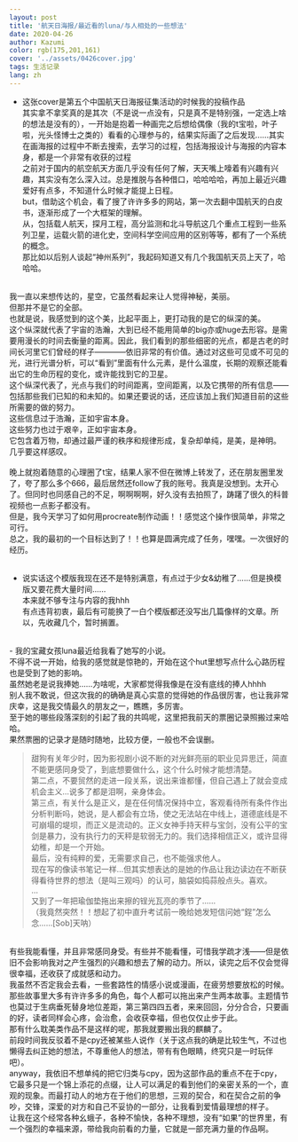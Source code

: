 ```yaml
---
layout: post
title: '航天日海报/最近看的luna/与人相处的一些想法'
date: 2020-04-26
author: Kazumi
color: rgb(175,201,161)
cover: '../assets/0426cover.jpg'
tags: 生活记录
lang: zh
---
```




- 这张cover是第五个中国航天日海报征集活动的时候我的投稿作品<br>
其实拿不拿奖真的是其次（不是说一点没有，只是真不是特别强，一定选上啥的想法是没有的），一开始是抱着一种画完之后想给偶像（我的t宝啦，叶子啦，光头怪博士之类的）看看的心理参与的，结果实际画了之后发现……其实在画海报的过程中不断去搜索，去学习的过程，包括海报设计与海报的内容本身，都是一个非常有收获的过程<br>
之前对于国内的航空航天方面几乎没有任何了解，天天嘴上嚎着有兴趣有兴趣，其实没有怎么深入过。总是推脱与各种借口，哈哈哈哈，再加上最近兴趣爱好有点多，不知道什么时候才能提上日程。<br>
but，借助这个机会，看了搜了许许多多的网站，第一次去翻中国航天的白皮书，逐渐形成了一个大框架的理解。<br>
从，包括载人航天，探月工程，高分监测和北斗导航这几个重点工程到一些系列卫星，运载火箭的进化史，空间科学空间应用的区别等等，都有了一个系统的概念。<br>
那比如以后别人谈起“神州系列”，我起码知道又有几个我国航天员上天了，哈哈哈。<br>
<br>
我一直以来想传达的，星空，它虽然看起来让人觉得神秘，美丽。<br>
但那并不是它的全部。<br>
也就是说，我感觉到的这个美，比起平面上，更打动我的是它的纵深的美。<br>
这个纵深就代表了宇宙的浩瀚，大到已经不能用简单的big亦或huge去形容。是需要用漫长的时间去衡量的距离。因此，我们看到的那些细密的光点，都是古老的时间长河里它们曾经的样子————依旧非常的有价值。通过对这些可见或不可见的光，进行光谱分析，可以“看到”里面有什么元素，是什么温度，长期的观察还能看出它的生命历程的变化，或许能找到它的卫星。<br>
这个纵深代表了，光点与我们的时间距离，空间距离，以及它携带的所有信息——包括那些我们已知的和未知的。如果还要说的话，还应该加上我们知道目前的这些所需要的做的努力。<br>
这些信息过于浩瀚，正如宇宙本身。<br>
这些努力也过于艰辛，正如宇宙本身。<br>
它包含着万物，却通过最严谨的秩序和规律形成，复杂却单纯，是美，是神明。<br>
几乎要这样感叹。<br>
<br>
晚上就抱着随意的心理圈了t宝，结果人家不但在微博上转发了，还在朋友圈里发了，夸了那么多个666，最后居然还follow了我的账号。我真是没想到。太开心了。但同时也同感自己的不足，啊啊啊啊，好久没有去拍照了，踌躇了很久的科普视频也一点影子都没有。<br>
但是，我今天学习了如何用procreate制作动画！！感觉这个操作很简单，非常之可行。<br>
总之，我的最初的一个目标达到了！！也算是圆满完成了任务，嘿嘿。一次很好的经历。<br>

<br>

- 说实话这个模版我现在还不是特别满意，有点过于少女&幼稚了……但是换模版又要花费大量时间……<br>
本来就不够专注与内容的我hhh<br>
有点违背初衷，最后有可能换了一白个模版都还没写出几篇像样的文章。所以，先收藏几个，暂时搁置。<br>

<br>
- 我的宝藏女孩luna最近给我看了她写的小说。<br>
不得不说一开始，给我的感觉就是惊艳的，开始在这个hut里想写点什么心路历程也是受到了她的影响。<br>
虽然她老是说我捧她……为啥呢，大家都觉得我像是在没有底线的捧人hhhh<br>
别人我不敢说，但这次我的的确确是真心实意的觉得她的作品很厉害，也让我非常庆幸，这是我交情最久的朋友之一，瞧瞧，多厉害。<br>
至于她的哪些段落深刻的引起了我的共鸣呢，这里把我前天的票圈记录照搬过来哈哈。<br>
果然票圈的记录才是随时随地，比较方便，一般也不会误删。

> 甜狗有关年少时，因为影视剧小说不断的对光鲜亮丽的职业见异思迁，简直不能更感同身受了，到底想要做什么，这个什么时候才能想清楚。<br>
第二点，不要贸然的走进一段关系，说出来谁都懂，但自己遇上了就会变成机会主义…说多了都是泪啊，亲身体会。<br>
第三点，有关什么是正义，是在任何情况保持中立，客观看待所有条件作出分析判断吗，她说，是人都会有立场，使之无法站在中线上，道德底线是不可崩塌的堤坝，而正义是流动的。正义女神手持天秤与宝剑，没有公平的宝剑是暴力，没有执行力的天秤是软弱无力的。我们选择相信正义，或许显得幼稚，却是一个开始。<br>
最后，没有纯粹的爱，无需要求自己，也不能强求他人。<br>
现在写的像读书笔记一样…但其实想表达的是她的作品让我边读边在不断获得看待世界的想法（是叫三观吗）的认可，脑袋如捣蒜般点头。喜欢。<br>
…<br>
又到了一年把瑜伽垫拖出来擦的锃光瓦亮的季节了……<br>
（我竟然突然！！想起了初中直升考试前一晚给她发短信问她“鋥”怎么念……[Sob]天呐）<br>

<br>
有些我能看懂，并且非常感同身受。有些并不能看懂，可惜我学疏才浅——但是依旧不会影响我对之产生强烈的兴趣和想去了解的动力。所以，读完之后不仅会觉得很幸福，还收获了成就感和动力。<br>
我虽然不否定我会去看，一些套路性的情感小说或漫画，在疲劳想要放松的时候。那些故事里大多有许许多多的角色，每个人都可以拖出来产生两本故事。主题情节也莫过于生病垂死替身地位差距，第三第四四五者，来来回回，分分合合，只要画的好，读者同样会心疼，会治愈，会收获幸福，但也仅仅止步于此。<br>
那有什么耽美类作品不是这样的呢，那我就要搬出我的麒麟了。<br>
前段时间我反驳着不是cpy还被某些人说作（关于这点我的确是比较生气，不过也懒得去纠正她的想法，不尊重他人的想法，带有有色眼睛，终究只是一时玩伴吧）。<br>
anyway，我依旧不想单纯的把它归类与cpy，因为这部作品的重点不在于cpy，它最多只是一个锦上添花的点缀，让人可以满足的看到他们的亲密关系的一个，直观的现象。而最打动人的地方在于他们的思想，三观的契合，和在契合之前的争吵，交锋，深爱的对方和自己不妥协的一部分，让我看到爱情最理想的样子。<br>
让我在这个经常各种幺蛾子，各种不愉快，各种不理想，没有“如果”的世界里，有一个强烈的幸福来源，带给我向前看的力量，它就是一部充满力量的作品啊。
